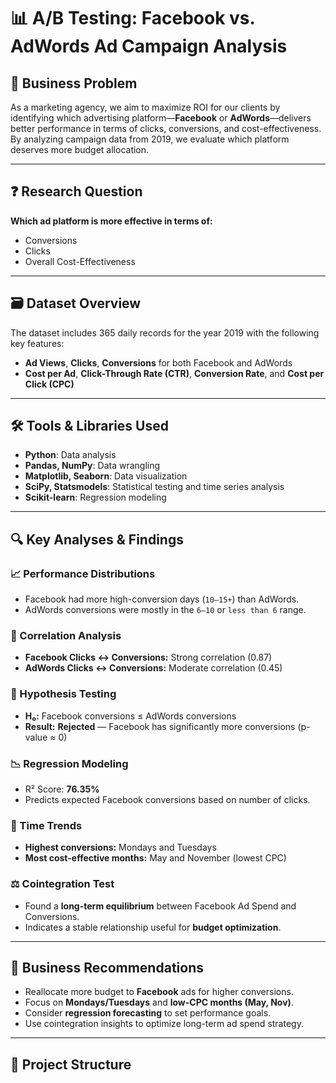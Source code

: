 # 📊 A/B Testing: Facebook vs. AdWords Ad Campaign Analysis

## 🧠 Business Problem
As a marketing agency, we aim to maximize ROI for our clients by identifying which advertising platform—**Facebook** or **AdWords**—delivers better performance in terms of clicks, conversions, and cost-effectiveness. By analyzing campaign data from 2019, we evaluate which platform deserves more budget allocation.

---

## ❓ Research Question
**Which ad platform is more effective in terms of:**
- Conversions
- Clicks
- Overall Cost-Effectiveness

---

## 🗃️ Dataset Overview
The dataset includes 365 daily records for the year 2019 with the following key features:
- **Ad Views**, **Clicks**, **Conversions** for both Facebook and AdWords
- **Cost per Ad**, **Click-Through Rate (CTR)**, **Conversion Rate**, and **Cost per Click (CPC)**

---

## 🛠️ Tools & Libraries Used
- **Python**: Data analysis
- **Pandas, NumPy**: Data wrangling
- **Matplotlib, Seaborn**: Data visualization
- **SciPy, Statsmodels**: Statistical testing and time series analysis
- **Scikit-learn**: Regression modeling

---

## 🔍 Key Analyses & Findings

### 📈 Performance Distributions
- Facebook had more high-conversion days (`10–15+`) than AdWords.
- AdWords conversions were mostly in the `6–10` or `less than 6` range.

### 🔗 Correlation Analysis
- **Facebook Clicks ↔ Conversions:** Strong correlation (0.87)
- **AdWords Clicks ↔ Conversions:** Moderate correlation (0.45)

### 🧪 Hypothesis Testing
- **H₀:** Facebook conversions ≤ AdWords conversions  
- **Result:** **Rejected** — Facebook has significantly more conversions (p-value ≈ 0)

### 📉 Regression Modeling
- R² Score: **76.35%**  
- Predicts expected Facebook conversions based on number of clicks.

### 📆 Time Trends
- **Highest conversions:** Mondays and Tuesdays
- **Most cost-effective months:** May and November (lowest CPC)

### ⚖️ Cointegration Test
- Found a **long-term equilibrium** between Facebook Ad Spend and Conversions.
- Indicates a stable relationship useful for **budget optimization**.

---

## 📌 Business Recommendations
- Reallocate more budget to **Facebook** ads for higher conversions.
- Focus on **Mondays/Tuesdays** and **low-CPC months (May, Nov)**.
- Consider **regression forecasting** to set performance goals.
- Use cointegration insights to optimize long-term ad spend strategy.

---

## 📂 Project Structure

